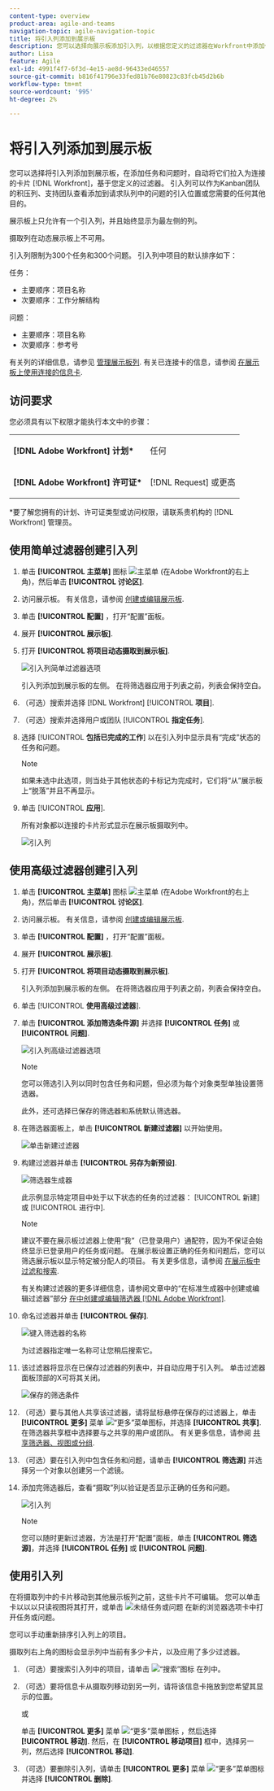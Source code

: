 ```yaml
---
content-type: overview
product-area: agile-and-teams
navigation-topic: agile-navigation-topic
title: 将引入列添加到展示板
description: 您可以选择向展示板添加引入列，以根据您定义的过滤器在Workfront中添加任务和问题时，自动将任务和问题提取为已连接的卡片。
author: Lisa
feature: Agile
exl-id: 4991f4f7-6f3d-4e15-ae8d-96433ed46557
source-git-commit: b816f41796e33fed81b76e80823c83fcb45d2b6b
workflow-type: tm+mt
source-wordcount: '995'
ht-degree: 2%

---
```


# 将引入列添加到展示板

您可以选择将引入列添加到展示板，在添加任务和问题时，自动将它们拉入为连接的卡片 [!DNL Workfront]，基于您定义的过滤器。 引入列可以作为Kanban团队的积压列、支持团队查看添加到请求队列中的问题的引入位置或您需要的任何其他目的。

展示板上只允许有一个引入列，并且始终显示为最左侧的列。

摄取列在动态展示板上不可用。

引入列限制为300个任务和300个问题。 引入列中项目的默认排序如下：

任务：

* 主要顺序：项目名称
* 次要顺序：工作分解结构

问题：

* 主要顺序：项目名称
* 次要顺序：参考号

有关列的详细信息，请参见 [管理展示板列](/help/quicksilver/agile/get-started-with-boards/manage-board-columns.md). 有关已连接卡的信息，请参阅 [在展示板上使用连接的信息卡](/help/quicksilver/agile/get-started-with-boards/connected-cards.md).

## 访问要求

您必须具有以下权限才能执行本文中的步骤：

<table style="table-layout:auto"> 
 <col> 
 </col> 
 <col> 
 </col> 
 <tbody> 
  <tr> 
   <td role="rowheader"><strong>[!DNL Adobe Workfront] 计划*</strong></td> 
   <td> <p>任何</p> </td> 
  </tr> 
  <tr> 
   <td role="rowheader"><strong>[!DNL Adobe Workfront] 许可证*</strong></td> 
   <td> <p>[!DNL Request] 或更高</p> </td> 
  </tr> 
 </tbody> 
</table>

&#42;要了解您拥有的计划、许可证类型或访问权限，请联系贵机构的 [!DNL Workfront] 管理员。

## 使用简单过滤器创建引入列

1. 单击 **[!UICONTROL 主菜单]** 图标 ![主菜单](assets/main-menu-icon.png) (在Adobe Workfront的右上角)，然后单击 **[!UICONTROL 讨论区]**.
1. 访问展示板。 有关信息，请参阅 [创建或编辑展示板](../../agile/get-started-with-boards/create-edit-board.md).
1. 单击 **[!UICONTROL 配置]** ，打开“配置”面板。
1. 展开 **[!UICONTROL 展示板]**.
1. 打开 **[!UICONTROL 将项目动态摄取到展示板]**.

   ![引入列简单过滤器选项](assets/intake-column-simple-filters.png)

   引入列添加到展示板的左侧。 在将筛选器应用于列表之前，列表会保持空白。

1. （可选）搜索并选择 [!DNL Workfront] [!UICONTROL **项目**].
1. （可选）搜索并选择用户或团队 [!UICONTROL **指定任务**].
1. 选择 [!UICONTROL **包括已完成的工作**] 以在引入列中显示具有“完成”状态的任务和问题。

   >[!NOTE]
   >
   >如果未选中此选项，则当处于其他状态的卡标记为完成时，它们将“从”展示板上“脱落”并且不再显示。

1. 单击 [!UICONTROL **应用**].

   所有对象都以连接的卡片形式显示在展示板摄取列中。

   ![引入列](assets/intake-column-added3.png)

## 使用高级过滤器创建引入列

1. 单击 **[!UICONTROL 主菜单]** 图标 ![主菜单](assets/main-menu-icon.png) (在Adobe Workfront的右上角)，然后单击 **[!UICONTROL 讨论区]**.
1. 访问展示板。 有关信息，请参阅 [创建或编辑展示板](../../agile/get-started-with-boards/create-edit-board.md).
1. 单击 **[!UICONTROL 配置]** ，打开“配置”面板。
1. 展开 **[!UICONTROL 展示板]**.
1. 打开 **[!UICONTROL 将项目动态摄取到展示板]**.

   引入列添加到展示板的左侧。 在将筛选器应用于列表之前，列表会保持空白。

1. 单击 [!UICONTROL **使用高级过滤器**].
1. 单击 **[!UICONTROL 添加筛选条件源]** 并选择 **[!UICONTROL 任务]** 或 **[!UICONTROL 问题]**.

   ![引入列高级过滤器选项](assets/intake-column-advanced-filters1.png)

   >[!NOTE]
   >
   >您可以筛选引入列以同时包含任务和问题，但必须为每个对象类型单独设置筛选器。
   >
   >此外，还可选择已保存的筛选器和系统默认筛选器。

1. 在筛选器面板上，单击 **[!UICONTROL 新建过滤器]** 以开始使用。

   ![单击新建过滤器](assets/intake-filter-dialog5.png)

1. 构建过滤器并单击 **[!UICONTROL 另存为新预设]**.

   ![筛选器生成器](assets/intake-filter-dialog6.png)

   此示例显示特定项目中处于以下状态的任务的过滤器： [!UICONTROL 新建] 或 [!UICONTROL 进行中].

   >[!NOTE]
   >
   >建议不要在展示板过滤器上使用“我”（已登录用户）通配符，因为不保证会始终显示已登录用户的任务或问题。 在展示板设置正确的任务和问题后，您可以筛选展示板以显示特定被分配人的项目。 有关更多信息，请参阅 [在展示板中过滤和搜索](/help/quicksilver/agile/get-started-with-boards/filter-search-in-board.md).

   有关构建过滤器的更多详细信息，请参阅文章中的“在标准生成器中创建或编辑过滤器”部分 [在中创建或编辑筛选器 [!DNL Adobe Workfront]](/help/quicksilver/reports-and-dashboards/reports/reporting-elements/create-filters.md).

1. 命名过滤器并单击 **[!UICONTROL 保存]**.

   ![键入筛选器的名称](assets/intake-filter-dialog7.png)

   为过滤器指定唯一名称可让您稍后搜索它。

1. 该过滤器将显示在已保存过滤器的列表中，并自动应用于引入列。 单击过滤器面板顶部的X可将其关闭。

   ![保存的筛选条件](assets/intake-filter-dialog8.png)

1. （可选）要与其他人共享该过滤器，请将鼠标悬停在保存的过滤器上，单击 **[!UICONTROL 更多]** 菜单 ![“更多”菜单图标](assets/more-icon-spectrum.png)，并选择 **[!UICONTROL 共享]**. 在筛选器共享框中选择要与之共享的用户或团队。 有关更多信息，请参阅 [共享筛选器、视图或分组](/help/quicksilver/reports-and-dashboards/reports/reporting-elements/share-filter-view-grouping.md).
1. （可选）要在引入列中包含任务和问题，请单击 **[!UICONTROL 筛选源]** 并选择另一个对象以创建另一个滤镜。
1. 添加完筛选器后，查看“摄取”列以验证是否显示正确的任务和问题。

   ![引入列](assets/intake-column-added3.png)

   >[!NOTE]
   >
   >您可以随时更新过滤器，方法是打开“配置”面板，单击 **[!UICONTROL 筛选源]**，并选择 **[!UICONTROL 任务]** 或 **[!UICONTROL 问题]**.

## 使用引入列

在将摄取列中的卡片移动到其他展示板列之前，这些卡片不可编辑。 您可以单击卡以以以只读视图将其打开，或单击 ![未结任务或问题](assets/boards-launch-icon.png) 在新的浏览器选项卡中打开任务或问题。

您可以手动重新排序引入列上的项目。

摄取列右上角的图标会显示列中当前有多少卡片，以及应用了多少过滤器。

1. （可选）要搜索引入列中的项目，请单击 ![“搜索”图标](assets/search-icon.png) 在列中。
1. （可选）要将信息卡从摄取列移动到另一列，请将该信息卡拖放到您希望其显示的位置。

   或

   单击 **[!UICONTROL 更多]** 菜单 ![“更多”菜单图标](assets/more-icon-spectrum.png) ，然后选择 **[!UICONTROL 移动]**. 然后，在 **[!UICONTROL 移动项目]** 框中，选择另一列，然后选择 **[!UICONTROL 移动]**.

1. （可选）要删除引入列，请单击 **[!UICONTROL 更多]** 菜单 ![“更多”菜单图标](assets/more-icon-spectrum.png) 并选择 **[!UICONTROL 删除]**.
